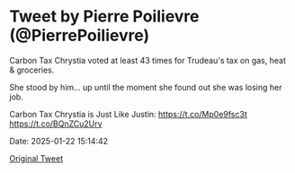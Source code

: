 # Tweet by Pierre Poilievre (@PierrePoilievre)

Carbon Tax Chrystia voted at least 43 times for Trudeau's tax on gas, heat &amp; groceries.

She stood by him... up until the moment she found out she was losing her job.

Carbon Tax Chrystia is Just Like Justin: https://t.co/Mp0e9fsc3t https://t.co/BQnZCu2Urv

Date: 2025-01-22 15:14:42

[Original Tweet](https://x.com/PierrePoilievre/status/1882084481403936960)
